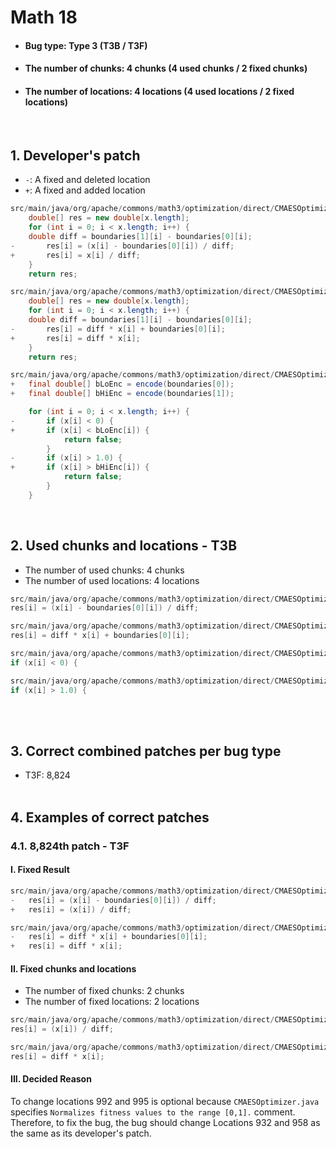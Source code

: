 # Math 18
* <h4>Bug type: Type 3 (T3B / T3F)</h4>
* <h4>The number of chunks: 4 chunks (4 used chunks / 2 fixed chunks)</h4>
* <h4>The number of locations: 4 locations (4 used locations / 2 fixed locations)</h4>
<br>

## 1. Developer's patch
* `-`: A fixed and deleted location
* `+`: A fixed and added location
```java
src/main/java/org/apache/commons/math3/optimization/direct/CMAESOptimizer.java: 929-934
    double[] res = new double[x.length];
    for (int i = 0; i < x.length; i++) {
    double diff = boundaries[1][i] - boundaries[0][i];
-       res[i] = (x[i] - boundaries[0][i]) / diff;
+       res[i] = x[i] / diff;
    }            
    return res;
```

```java
src/main/java/org/apache/commons/math3/optimization/direct/CMAESOptimizer.java: 955-960
    double[] res = new double[x.length];
    for (int i = 0; i < x.length; i++) {
    double diff = boundaries[1][i] - boundaries[0][i];
-       res[i] = diff * x[i] + boundaries[0][i];
+       res[i] = diff * x[i];
    }            
    return res;
```

```java
src/main/java/org/apache/commons/math3/optimization/direct/CMAESOptimizer.java: 990-998
+   final double[] bLoEnc = encode(boundaries[0]);
+   final double[] bHiEnc = encode(boundaries[1]);

    for (int i = 0; i < x.length; i++) {
-       if (x[i] < 0) {
+       if (x[i] < bLoEnc[i]) {
            return false;
        }
-       if (x[i] > 1.0) {
+       if (x[i] > bHiEnc[i]) {
            return false;
        }
    }
```
<br>

## 2. Used chunks and locations - T3B
* The number of used chunks: 4 chunks
* The number of used locations: 4 locations
```java
src/main/java/org/apache/commons/math3/optimization/direct/CMAESOptimizer.java: 932
res[i] = (x[i] - boundaries[0][i]) / diff;
```

```java
src/main/java/org/apache/commons/math3/optimization/direct/CMAESOptimizer.java: 958
res[i] = diff * x[i] + boundaries[0][i];
```

```java
src/main/java/org/apache/commons/math3/optimization/direct/CMAESOptimizer.java: 992
if (x[i] < 0) {
```

```java
src/main/java/org/apache/commons/math3/optimization/direct/CMAESOptimizer.java: 995
if (x[i] > 1.0) {
```
<br><br>

## 3. Correct combined patches per bug type
* T3F: 8,824
<br><br>

## 4. Examples of correct patches
### 4.1. 8,824th patch - T3F
#### I. Fixed Result
```java
src/main/java/org/apache/commons/math3/optimization/direct/CMAESOptimizer.java: 932
-   res[i] = (x[i] - boundaries[0][i]) / diff;
+   res[i] = (x[i]) / diff;
```

```java
src/main/java/org/apache/commons/math3/optimization/direct/CMAESOptimizer.java: 958
-   res[i] = diff * x[i] + boundaries[0][i];
+   res[i] = diff * x[i];
```

#### II. Fixed chunks and locations
* The number of fixed chunks: 2 chunks
* The number of fixed locations: 2 locations
```java
src/main/java/org/apache/commons/math3/optimization/direct/CMAESOptimizer.java: 932
res[i] = (x[i]) / diff;
```

```java
src/main/java/org/apache/commons/math3/optimization/direct/CMAESOptimizer.java: 958
res[i] = diff * x[i];
```

#### III. Decided Reason
To change locations 992 and 995 is optional because ```CMAESOptimizer.java``` specifies ```Normalizes fitness values to the range [0,1].``` comment. Therefore, to fix the bug, the bug should change Locations 932 and 958 as the same as its developer's patch.
<br><br>
